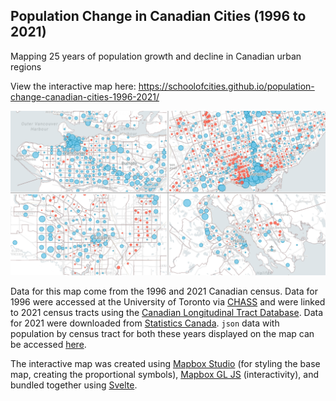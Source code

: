 ## Population Change in Canadian Cities (1996 to 2021)

Mapping 25 years of population growth and decline in Canadian urban regions

View the interactive map here: https://schoolofcities.github.io/population-change-canadian-cities-1996-2021/

![maps](./src/assets/web-card.png)

Data for this map come from the 1996 and 2021 Canadian census. Data for 1996 were accessed at the University of Toronto via [CHASS](http://dc.chass.utoronto.ca/) and were linked to 2021 census tracts using the [Canadian Longitudinal Tract Database](https://github.com/jamaps/CLTD). Data for 2021 were downloaded from [Statistics Canada](https://www12.statcan.gc.ca/census-recensement/2021/dp-pd/prof/index.cfm?Lang=E). `json` data with population by census tract for both these years displayed on the map can be accessed [here](src/assets/ct-pts.geo.json). 

The interactive map was created using [Mapbox Studio](https://www.mapbox.com/mapbox-studio) (for styling the base map, creating the proportional symbols), [Mapbox GL JS](https://www.mapbox.com/mapbox-gljs) (interactivity), and bundled together using [Svelte](https://svelte.dev/).